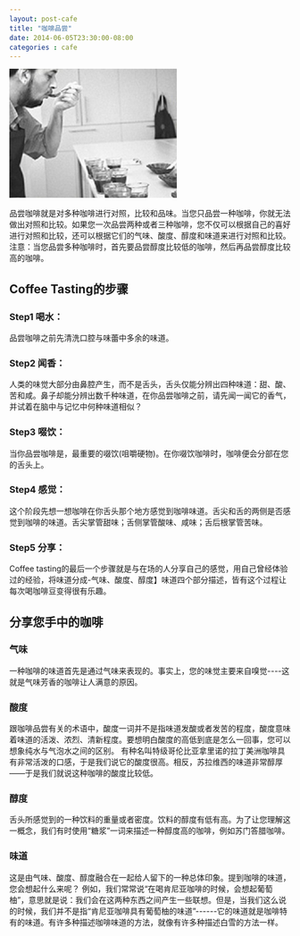 ```yaml
---
layout: post-cafe
title: "咖啡品尝"
date: 2014-06-05T23:30:00-08:00
categories : cafe
---
```

![](</images/2014/coffee_tasting01.jpg>)

品尝咖啡就是对多种咖啡进行对照，比较和品味。当您只品尝一种咖啡，你就无法做出对照和比较。如果您一次品尝两种或者三种咖啡，您不仅可以根据自己的喜好进行对照和比较，还可以根据它们的气味、酸度、醇度和味道来进行对照和比较。注意：当您品尝多种咖啡时，首先要品尝醇度比较低的咖啡，然后再品尝醇度比较高的咖啡。



Coffee Tasting的步骤
-----------------

### Step1 喝水：

品尝咖啡之前先清洗口腔与味蕾中多余的味道。



### Step2 闻香：

人类的味觉大部分由鼻腔产生，而不是舌头，舌头仅能分辨出四种味道：甜、酸、苦和咸。鼻子却能分辨出数千种味道，在你品尝咖啡之前，请先闻一闻它的香气，并试着在脑中与记忆中何种味道相似？



### Step3 啜饮：

当你品尝咖啡是，最重要的啜饮(咀嚼硬物)。在你啜饮咖啡时，咖啡便会分部在您的舌头上。



### Step4 感觉：

这个阶段先想一想咖啡在你舌头那个地方感觉到咖啡味道。舌尖和舌的两侧是否感觉到咖啡的味道。舌尖掌管甜味；舌侧掌管酸味、咸味；舌后根掌管苦味。



### Step5 分享：

Coffee
tasting的最后一个步骤就是与在场的人分享自己的感觉，用自己曾经体验过的经验，将味道分成-气味、酸度、醇度】味道四个部分描述，皆有这个过程让每次喝咖啡豆变得很有乐趣。



分享您手中的咖啡
--------

### 气味

一种咖啡的味道首先是通过气味来表现的。事实上，您的味觉主要来自嗅觉----这就是气味芳香的咖啡让人满意的原因。

### 酸度

跟咖啡品尝有关的术语中，酸度一词并不是指味道发酸或者发苦的程度，酸度意味着味道的活泼、浓烈、清新程度。要想明白酸度的高低到底是怎么一回事，您可以想象纯水与气泡水之间的区别。
有种名叫特级哥伦比亚拿里诺的拉丁美洲咖啡具有非常活泼的口感，于是我们说它的酸度很高。相反，苏拉维西的味道非常醇厚——于是我们就说这种咖啡的酸度比较低。

### 醇度

舌头所感觉到的一种饮料的重量或者密度。饮料的醇度有低有高。为了让您理解这一概念，我们有时使用“糖浆”一词来描述一种醇度高的咖啡，例如苏门答腊咖啡。

### 味道

这是由气味、酸度、醇度融合在一起给人留下的一种总体印象。提到咖啡的味道，您会想起什么来呢？
例如，我们常常说“在喝肯尼亚咖啡的时候，会想起葡萄柚”，意思就是说：我们会在这两种东西之间产生一些联想。但是，当我们这么说的时候，我们并不是指“肯尼亚咖啡具有葡萄柚的味道”------它的味道就是咖啡特有的味道。有许多种描述咖啡味道的方法，就像有许多种描述白雪的方法一样。
